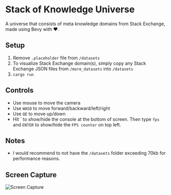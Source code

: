 # Stack of Knowledge Universe

 A universe that consists of meta knowledge domains from Stack Exchange, made using Bevy with ❤️.

## Setup
1. Remove `.placeholder` file from `/datasets`
2. To visualize Stack Exchange domain(s), simply copy any Stack Exchange JSON files from `/more_datasets` into `/datasets`
3. `cargo run`

## Controls
- Use mouse to move the camera
- Use `WASD` to move forward/backward/left/right
- Use `QE` to move up/down
- Hit \` to show/hide the console at the bottom of screen. Then type `fps` and `ENTER` to show/hide the `FPS counter` on top left.

## Notes
- I would recommend to not have the `/datasets` folder exceeding 70kb for performance reasons.


## Screen Capture

![Screen Capture](screencapture.gif)